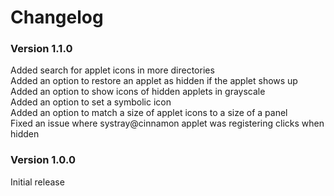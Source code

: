 # Changelog

### Version 1.1.0
Added search for applet icons in more directories  
Added an option to restore an applet as hidden if the applet shows up  
Added an option to show icons of hidden applets in grayscale  
Added an option to set a symbolic icon  
Added an option to match a size of applet icons to a size of a panel  
Fixed an issue where systray@cinnamon applet was registering clicks when hidden  

### Version 1.0.0
Initial release
